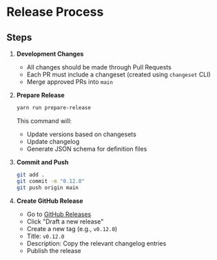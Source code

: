 # Release Process

## Steps

1. **Development Changes**

   - All changes should be made through Pull Requests
   - Each PR must include a changeset (created using `changeset` CLI)
   - Merge approved PRs into `main`

2. **Prepare Release**

   ```bash
   yarn run prepare-release
   ```

   This command will:

   - Update versions based on changesets
   - Update changelog
   - Generate JSON schema for definition files

3. **Commit and Push**

   ```bash
   git add .
   git commit -m "0.12.0"
   git push origin main
   ```

4. **Create GitHub Release**
   - Go to [GitHub Releases](https://github.com/kafkas/typesync/releases)
   - Click "Draft a new release"
   - Create a new tag (e.g., `v0.12.0`)
   - Title: `v0.12.0`
   - Description: Copy the relevant changelog entries
   - Publish the release

